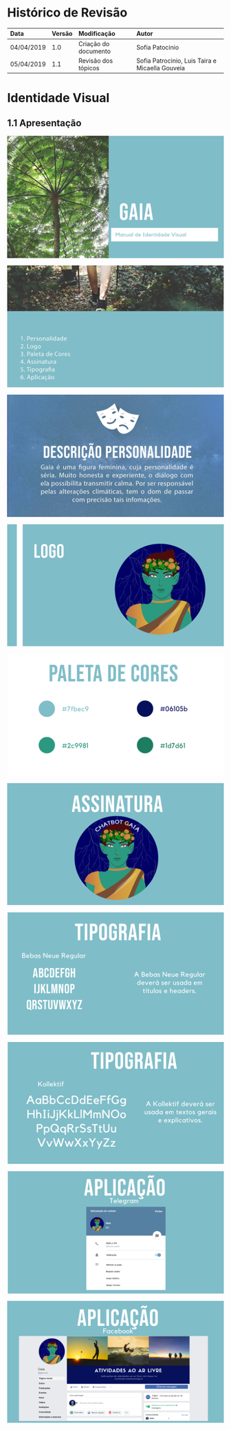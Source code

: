 # Histórico de Revisão

  

| Data |Versão|Modificação|Autor|
|:-----|:-----|:----------|:----|
|04/04/2019|1.0|Criação do documento|Sofia Patocinio|
|05/04/2019|1.1|Revisão dos tópicos|Sofia Patrocinio, Luis Taira e Micaella Gouveia|

  

# Identidade Visual

  

## 1.1 Apresentação
![enter image description here](../assets/imgs/identidadeVisual/1.png)

![enter image description here](../assets/imgs/identidadeVisual/2.jpg)

![enter image description here](../assets/imgs/identidadeVisual/3.jpg)

![enter image description here](../assets/imgs/identidadeVisual/4.png)

![enter image description here](../assets/imgs/identidadeVisual/5.png)

![enter image description here](../assets/imgs/identidadeVisual/6.png)

![enter image description here](../assets/imgs/identidadeVisual/7.png)

![enter image description here](../assets/imgs/identidadeVisual/8.png)

![enter image description here](../assets/imgs/identidadeVisual/9.png)

![enter image description here](../assets/imgs/identidadeVisual/10.png)

